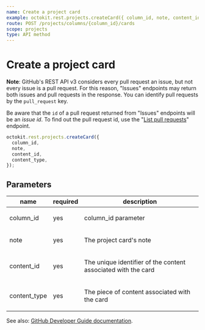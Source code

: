 ```yaml
---
name: Create a project card
example: octokit.rest.projects.createCard({ column_id, note, content_id, content_type })
route: POST /projects/columns/{column_id}/cards
scope: projects
type: API method
---
```


# Create a project card

**Note**: GitHub's REST API v3 considers every pull request an issue, but not every issue is a pull request. For this reason, "Issues" endpoints may return both issues and pull requests in the response. You can identify pull requests by the `pull_request` key.

Be aware that the `id` of a pull request returned from "Issues" endpoints will be an _issue id_. To find out the pull request id, use the "[List pull requests](https://docs.github.com/rest/reference/pulls#list-pull-requests)" endpoint.

```js
octokit.rest.projects.createCard({
  column_id,
  note,
  content_id,
  content_type,
});
```

## Parameters

<table>
  <thead>
    <tr>
      <th>name</th>
      <th>required</th>
      <th>description</th>
    </tr>
  </thead>
  <tbody>
    <tr><td>column_id</td><td>yes</td><td>

column_id parameter

</td></tr>
<tr><td>note</td><td>yes</td><td>

The project card's note

</td></tr>
<tr><td>content_id</td><td>yes</td><td>

The unique identifier of the content associated with the card

</td></tr>
<tr><td>content_type</td><td>yes</td><td>

The piece of content associated with the card

</td></tr>
  </tbody>
</table>

See also: [GitHub Developer Guide documentation](https://docs.github.com/rest/reference/projects#create-a-project-card).
